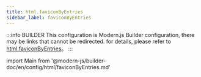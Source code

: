 ```yaml
---
title: html.faviconByEntries
sidebar_label: faviconByEntries
---
```


:::info BUILDER
This configuration is Modern.js Builder configuration, there may be links that cannot be redirected. for details, please refer to [html.faviconByEntries](https://modernjs.dev/builder/zh/api/config-html.html#html-faviconbyentries)。
:::

import Main from '@modern-js/builder-doc/en/config/html/faviconByEntries.md'

<Main />
